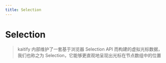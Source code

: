 ```yaml
---
title: Selection
---
```


# Selection

> kaitify 内部维护了一套基于浏览器 Selection API 而构建的虚拟光标数据，我们也称之为 Selection，它能够更直观地呈现出光标在节点数组中的位置
